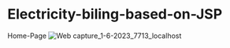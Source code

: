 # Electricity-biling-based-on-JSP
Home-Page
![Web capture_1-6-2023_7713_localhost](https://github.com/Aryanchaturvedi7/Electricity-biling-based-on-JSP/assets/104296837/72ed3ccf-50a3-459c-847a-877bbfb2640b)


